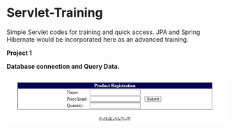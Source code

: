 # Servlet-Training
Simple Servlet codes for training and quick access.
JPA and Spring Hibernate would be incorporated here as an advanced training.

**Project 1**

**Database connection and Query Data.**

<img src="https://github.com/Duttabhi/Servlet-Training/blob/master/Servlet%20Application.PNG" width=1080>

